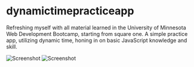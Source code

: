 # dynamictimepracticeapp

Refreshing myself with all material learned in the University of Minnesota Web Development Bootcamp, starting from square one. 
A simple practice app, utilizing dynamic time, honing in on basic JavaScript knowledge and skill.


![Screenshot ]()
![Screenshot]()